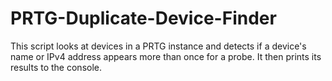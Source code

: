 # PRTG-Duplicate-Device-Finder
This script looks at devices in a PRTG instance and detects if a device's name or IPv4 address appears more than once for a probe. It then prints its results to the console.
